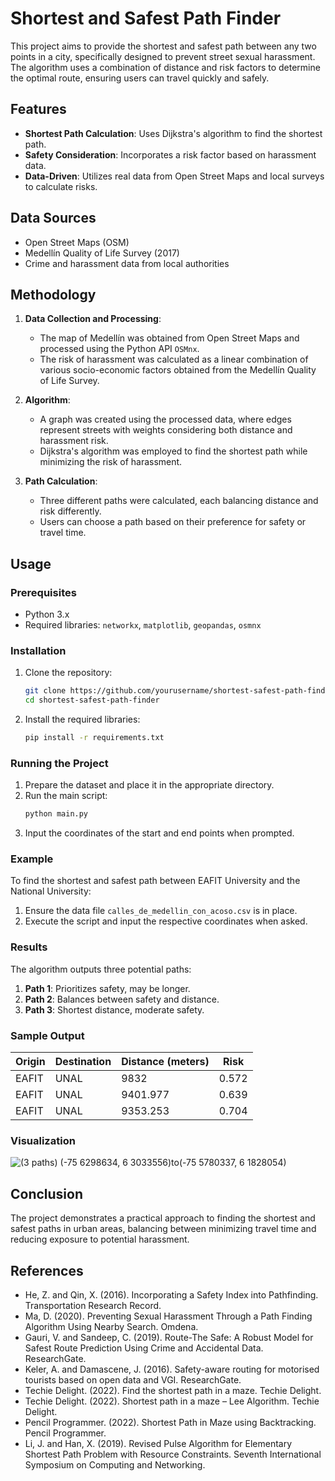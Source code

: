 # Shortest and Safest Path Finder

This project aims to provide the shortest and safest path between any two points in a city, specifically designed to prevent street sexual harassment. The algorithm uses a combination of distance and risk factors to determine the optimal route, ensuring users can travel quickly and safely.

## Features
- **Shortest Path Calculation**: Uses Dijkstra's algorithm to find the shortest path.
- **Safety Consideration**: Incorporates a risk factor based on harassment data.
- **Data-Driven**: Utilizes real data from Open Street Maps and local surveys to calculate risks.

## Data Sources
- Open Street Maps (OSM)
- Medellín Quality of Life Survey (2017)
- Crime and harassment data from local authorities

## Methodology
1. **Data Collection and Processing**:
    - The map of Medellín was obtained from Open Street Maps and processed using the Python API `OSMnx`.
    - The risk of harassment was calculated as a linear combination of various socio-economic factors obtained from the Medellín Quality of Life Survey.

2. **Algorithm**:
    - A graph was created using the processed data, where edges represent streets with weights considering both distance and harassment risk.
    - Dijkstra's algorithm was employed to find the shortest path while minimizing the risk of harassment.

3. **Path Calculation**:
    - Three different paths were calculated, each balancing distance and risk differently.
    - Users can choose a path based on their preference for safety or travel time.

## Usage
### Prerequisites
- Python 3.x
- Required libraries: `networkx`, `matplotlib`, `geopandas`, `osmnx`

### Installation
1. Clone the repository:
    ```sh
    git clone https://github.com/yourusername/shortest-safest-path-finder.git
    cd shortest-safest-path-finder
    ```
2. Install the required libraries:
    ```sh
    pip install -r requirements.txt
    ```

### Running the Project
1. Prepare the dataset and place it in the appropriate directory.
2. Run the main script:
    ```sh
    python main.py
    ```
3. Input the coordinates of the start and end points when prompted.

### Example
To find the shortest and safest path between EAFIT University and the National University:
1. Ensure the data file `calles_de_medellin_con_acoso.csv` is in place.
2. Execute the script and input the respective coordinates when asked.

### Results
The algorithm outputs three potential paths:
1. **Path 1**: Prioritizes safety, may be longer.
2. **Path 2**: Balances between safety and distance.
3. **Path 3**: Shortest distance, moderate safety.

### Sample Output
| Origin | Destination | Distance (meters) | Risk |
|--------|-------------|--------------------|------|
| EAFIT  | UNAL        | 9832               | 0.572|
| EAFIT  | UNAL        | 9401.977           | 0.639|
| EAFIT  | UNAL        | 9353.253           | 0.704|


### Visualization
![(3 paths) (-75 6298634, 6 3033556)_to_(-75 5780337, 6 1828054)](https://github.com/camilobdez/pathfinder/assets/121780547/6ada00ee-0b61-462e-b4a0-bf52de6ca8bb)

## Conclusion

The project demonstrates a practical approach to finding the shortest and safest paths in urban areas, balancing between minimizing travel time and reducing exposure to potential harassment.

## References
- He, Z. and Qin, X. (2016). Incorporating a Safety Index into Pathfinding. Transportation Research Record.
- Ma, D. (2020). Preventing Sexual Harassment Through a Path Finding Algorithm Using Nearby Search. Omdena.
- Gauri, V. and Sandeep, C. (2019). Route-The Safe: A Robust Model for Safest Route Prediction Using Crime and Accidental Data. ResearchGate.
- Keler, A. and Damascene, J. (2016). Safety-aware routing for motorised tourists based on open data and VGI. ResearchGate.
- Techie Delight. (2022). Find the shortest path in a maze. Techie Delight.
- Techie Delight. (2022). Shortest path in a maze – Lee Algorithm. Techie Delight.
- Pencil Programmer. (2022). Shortest Path in Maze using Backtracking. Pencil Programmer.
- Li, J. and Han, X. (2019). Revised Pulse Algorithm for Elementary Shortest Path Problem with Resource Constraints. Seventh International Symposium on Computing and Networking.
